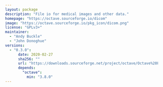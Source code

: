 ```yaml
---
layout: package
description: "File io for medical images and other data."
homepage: "https://octave.sourceforge.io/dicom"
image: "https://octave.sourceforge.io/pkg_icon/dicom.png"
license: "GPLv3+"
maintainer:
  - "Andy Buckle"
  - "John Donoghue"
versions:
  - "0.3.0":
      date: 2020-02-27
      sha256: ""
      url: "https://downloads.sourceforge.net/project/octave/Octave%20Forge%20Packages/Individual%20Package%20Releases/dicom-0.3.0.tar.gz"
      depends:
        "octave":
          min: "3.8.0"
---
```

